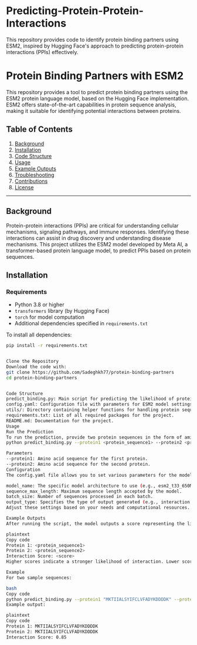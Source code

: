 # Predicting-Protein-Protein-Interactions
This repository provides code to identify protein binding partners using ESM2, inspired by Hugging Face's approach to predicting protein-protein interactions (PPIs) effectively.
# Protein Binding Partners with ESM2

This repository provides a tool to predict protein binding partners using the ESM2 protein language model, based on the Hugging Face implementation. ESM2 offers state-of-the-art capabilities in protein sequence analysis, making it suitable for identifying potential interactions between proteins.

## Table of Contents
1. [Background](#background)
2. [Installation](#installation)
3. [Code Structure](#code-structure)
4. [Usage](#usage)
5. [Example Outputs](#example-outputs)
6. [Troubleshooting](#troubleshooting)
7. [Contributions](#contributions)
8. [License](#license)

---

## Background

Protein-protein interactions (PPIs) are critical for understanding cellular mechanisms, signaling pathways, and immune responses. Identifying these interactions can assist in drug discovery and understanding disease mechanisms. This project utilizes the ESM2 model developed by Meta AI, a transformer-based protein language model, to predict PPIs based on protein sequences.

## Installation

### Requirements

- Python 3.8 or higher
- `transformers` library (by Hugging Face)
- `torch` for model computation
- Additional dependencies specified in `requirements.txt`

To install all dependencies:
```bash
pip install -r requirements.txt


Clone the Repository
Download the code with:
git clone https://github.com/Sadeghkh77/protein-binding-partners
cd protein-binding-partners


Code Structure
predict_binding.py: Main script for predicting the likelihood of protein-protein interactions.
config.yaml: Configuration file with parameters for ESM2 model settings and sequence input configurations.
utils/: Directory containing helper functions for handling protein sequences, formatting input, and parsing output.
requirements.txt: List of all required packages for the project.
README.md: Documentation for the project.
Usage
Run the Prediction
To run the prediction, provide two protein sequences in the form of amino acid strings:
python predict_binding.py --protein1 <protein_sequence1> --protein2 <protein_sequence2>

Parameters
--protein1: Amino acid sequence for the first protein.
--protein2: Amino acid sequence for the second protein.
Configuration
The config.yaml file allows you to set various parameters for the model, including:

model_name: The specific model architecture to use (e.g., esm2_t33_650M_UR50D).
sequence_max_length: Maximum sequence length accepted by the model.
batch_size: Number of sequences processed in each batch.
output_type: Specifies the type of output generated (e.g., interaction score).
Adjust these settings based on your needs and computational resources.

Example Outputs
After running the script, the model outputs a score representing the likelihood of an interaction between the two input sequences. The output format is as follows:

plaintext
Copy code
Protein 1: <protein_sequence1>
Protein 2: <protein_sequence2>
Interaction Score: <score>
Higher scores indicate a stronger likelihood of interaction. Lower scores suggest little to no interaction between the sequences.

Example
For two sample sequences:

bash
Copy code
python predict_binding.py --protein1 "MKTIIALSYIFCLVFADYKDDDDK" --protein2 "MKTIIALSYIFCLVFADYKDDDDK"
Example output:

plaintext
Copy code
Protein 1: MKTIIALSYIFCLVFADYKDDDDK
Protein 2: MKTIIALSYIFCLVFADYKDDDDK
Interaction Score: 0.85
